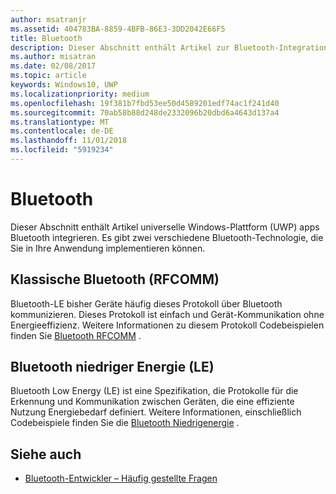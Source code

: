 ```yaml
---
author: msatranjr
ms.assetid: 404783BA-8859-4BFB-86E3-3DD2042E66F5
title: Bluetooth
description: Dieser Abschnitt enthält Artikel zur Bluetooth-Integration in UWP-Apps (Universelle Windows-Plattform). Dies umfasst u. a. die Verwendung von RFCOMM-, GATT- und LE (Low Energy)-Ankündigungen.
ms.author: misatran
ms.date: 02/08/2017
ms.topic: article
keywords: Windows10, UWP
ms.localizationpriority: medium
ms.openlocfilehash: 19f381b7fbd53ee50d4589201edf74ac1f241d40
ms.sourcegitcommit: 70ab58b88d248de2332096b20dbd6a4643d137a4
ms.translationtype: MT
ms.contentlocale: de-DE
ms.lasthandoff: 11/01/2018
ms.locfileid: "5919234"
---
```

# <a name="bluetooth"></a>Bluetooth
Dieser Abschnitt enthält Artikel universelle Windows-Plattform (UWP) apps Bluetooth integrieren. Es gibt zwei verschiedene Bluetooth-Technologie, die Sie in Ihre Anwendung implementieren können.

## <a name="classic-bluetooth-rfcomm"></a>Klassische Bluetooth (RFCOMM)
Bluetooth-LE bisher Geräte häufig dieses Protokoll über Bluetooth kommunizieren. Dieses Protokoll ist einfach und Gerät-Kommunikation ohne Energieeffizienz. Weitere Informationen zu diesem Protokoll Codebeispielen finden Sie [Bluetooth RFCOMM](send-or-receive-files-with-rfcomm.md) .

## <a name="bluetooth-low-energy-le"></a>Bluetooth niedriger Energie (LE)
Bluetooth Low Energy (LE) ist eine Spezifikation, die Protokolle für die Erkennung und Kommunikation zwischen Geräten, die eine effiziente Nutzung Energiebedarf definiert. Weitere Informationen, einschließlich Codebeispiele finden Sie die [Bluetooth Niedrigenergie](bluetooth-low-energy-overview.md) .

## <a name="see-also"></a>Siehe auch
- [Bluetooth-Entwickler – Häufig gestellte Fragen](bluetooth-dev-faq.md)